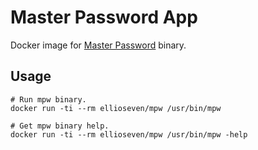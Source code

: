 # Master Password App

Docker image for [Master Password](https://github.com/Lyndir/MasterPassword) binary.

## Usage

```
# Run mpw binary.
docker run -ti --rm ellioseven/mpw /usr/bin/mpw

# Get mpw binary help.
docker run -ti --rm ellioseven/mpw /usr/bin/mpw -help
```

